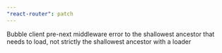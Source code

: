 ```yaml
---
"react-router": patch
---
```


Bubble client pre-next middleware error to the shallowest ancestor that needs to load, not strictly the shallowest ancestor with a loader
